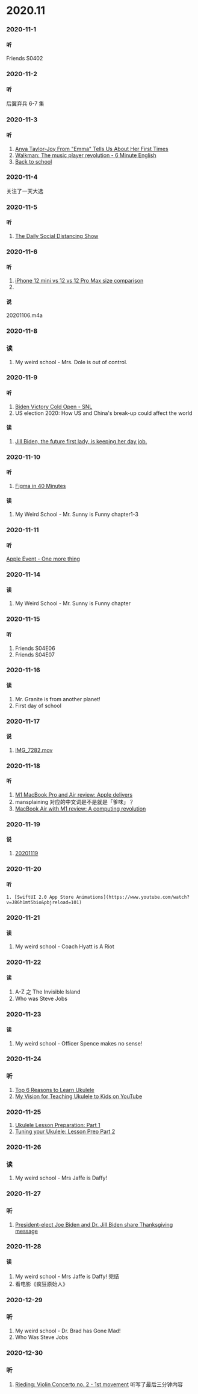 # 2020.11
### 2020-11-1
#### 听
Friends S0402

### 2020-11-2
#### 听
后翼弃兵 6-7 集

### 2020-11-3
#### 听
1. [Anya Taylor-Joy From "Emma" Tells Us About Her First Times](https://www.youtube.com/watch?v=yGBrj2azqcc)
2. [Walkman: The music player revolution - 6 Minute English](https://www.youtube.com/watch?v=NUHIoZFuDAw)
3. [Back to school](https://www.youtube.com/watch?v=qHE6DBSShXw)

### 2020-11-4
关注了一天大选

### 2020-11-5
#### 听
1. [The Daily Social Distancing Show](https://www.youtube.com/watch?v=JYr_yExSgwk&feature=youtu.be)

### 2020-11-6
#### 听
1. [iPhone 12 mini vs 12 vs 12 Pro Max size comparison](https://www.youtube.com/watch?v=j2ToG0VTSug&feature=youtu.be)
2. 
#### 说
20201106.m4a

### 2020-11-8
### 读
1. My weird school - Mrs. Dole is out of control. 

### 2020-11-9
#### 听
1. [Biden Victory Cold Open - SNL](https://www.youtube.com/watch?v=vJYL4Osyipc)
2. US election 2020: How US and China's break-up could affect the world

#### 读
1. [Jill Biden, the future first lady, is keeping her day job.](https://www.nytimes.com/live/2020/11/08/us/election-results/jill-biden-the-future-first-lady-is-keeping-her-day-job)

### 2020-11-10
#### 听
1. [Figma in 40 Minutes](https://www.youtube.com/watch?v=4W4LvJnNegA&t=1129s)

#### 读
1. My Weird School - Mr. Sunny is Funny chapter1-3

### 2020-11-11
#### 听
[Apple Event - One more thing](https://www.apple.com)


### 2020-11-14
#### 读
1. My Weird School - Mr. Sunny is Funny chapter

### 2020-11-15
#### 听 
1. Friends S04E06
2. Friends S04E07

### 2020-11-16
#### 读
1. Mr. Granite is from another planet!
2. First day of school

### 2020-11-17
#### 说
1. [IMG_7282.mov](IMG_7282.mov)

### 2020-11-18
#### 听
1. [M1 MacBook Pro and Air review: Apple delivers](https://www.youtube.com/watch?v=OEaKQ0pxQsg)
2. mansplaining 对应的中文词是不是就是「爹味」？
3. [MacBook Air with M1 review: A computing revolution](https://www.tomsguide.com/reviews/macbook-air-2020-m1)


 ### 2020-11-19
 
 #### 说
 1. [20201119](Speaking/20201119.m4a)

 ### 2020-11-20
 #### 听
    1. [SwiftUI 2.0 App Store Animations](https://www.youtube.com/watch?v=J86h1mt5bio&pbjreload=101)
 
 ### 2020-11-21
 #### 读
 1. My weird school - Coach Hyatt is A Riot
 
 ### 2020-11-22
 #### 读
 1. A-Z 之 The Invisible Island
 2. Who was Steve Jobs

 ### 2020-11-23 
 #### 读
 1. My weird school - Officer Spence makes no sense!

 ### 2020-11-24
 ### 听
 1. [Top 6 Reasons to Learn Ukulele](https://www.youtube.com/watch?v=vmCVMvc_Td0)
 2. [My Vision for Teaching Ukulele to Kids on YouTube](https://www.youtube.com/watch?v=qsNBpnGzMSc&t=186s)
 
 ### 2020-11-25 
 1. [Ukulele Lesson Preparation: Part 1](https://www.youtube.com/watch?v=-11akYe6scE)
 2. [Tuning your Ukulele: Lesson Prep Part 2](https://www.youtube.com/watch?v=3A4MxNJJsmA)
 
 ### 2020-11-26
 ### 读
 1. My weird school - Mrs Jaffe is Daffy!
 
 ### 2020-11-27
 ### 听
 1. [President-elect Joe Biden and Dr. Jill Biden share Thanksgiving message](https://www.youtube.com/watch?v=cGo96v4MSv0)

### 2020-11-28
#### 读
1. My weird school - Mrs Jaffe is Daffy! 完结
2. 看电影《疯狂原始人》

### 2020-12-29
### 听
1. My weird school - Dr. Brad has Gone Mad!
2. Who Was Steve Jobs

### 2020-12-30

 ### 听
 1. [Rieding: Violin Concerto no. 2 - 1st movement](https://www.youtube.com/watch?v=jOJjiF1fRb0)
 听写了最后三分钟内容